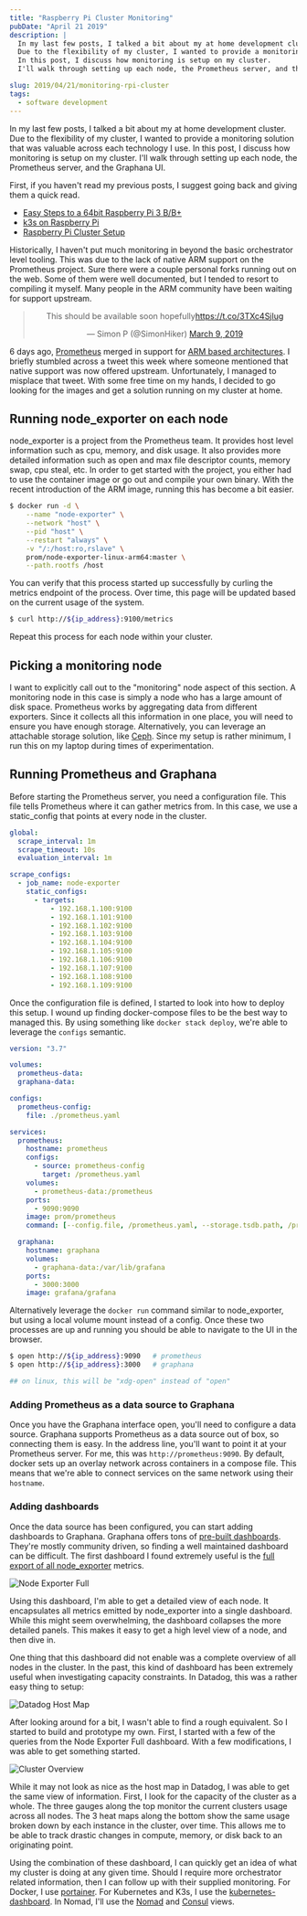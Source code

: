 ```yaml
---
title: "Raspberry Pi Cluster Monitoring"
pubDate: "April 21 2019"
description: |
  In my last few posts, I talked a bit about my at home development cluster.
  Due to the flexibility of my cluster, I wanted to provide a monitoring solution that was valuable across each technology I use.
  In this post, I discuss how monitoring is setup on my cluster.
  I'll walk through setting up each node, the Prometheus server, and the Graphana UI.

slug: 2019/04/21/monitoring-rpi-cluster
tags:
  - software development
---
```


In my last few posts, I talked a bit about my at home development cluster. Due to the flexibility of my cluster, I
wanted to provide a monitoring solution that was valuable across each technology I use. In this post, I discuss how
monitoring is setup on my cluster. I'll walk through setting up each node, the Prometheus server, and the Graphana UI.

<!--more-->

First, if you haven't read my previous posts, I suggest going back and giving them a quick read.

- [Easy Steps to a 64bit Raspberry Pi 3 B/B+](/blog/2019/03/17/64bit-raspberry-pi)
- [k3s on Raspberry Pi](/blog/2019/04/10/k8s-k3s-rpi-oh-my)
- [Raspberry Pi Cluster Setup](/blog/2019/04/12/rpi-cluster-setup)

Historically, I haven't put much monitoring in beyond the basic orchestrator level tooling. This was due to the lack of
native ARM support on the Prometheus project. Sure there were a couple personal forks running out on the web. Some of
them were well documented, but I tended to resort to compiling it myself. Many people in the ARM community have been
waiting for support upstream.

<center>
<blockquote class="twitter-tweet"><p lang="en" dir="ltr">This should be available soon hopefully<a href="https://t.co/3TXc4SjIug">https://t.co/3TXc4SjIug</a></p>&mdash; Simon P (@SimonHiker) <a href="https://twitter.com/SimonHiker/status/1104430227785244672?ref_src=twsrc%5Etfw">March 9, 2019</a></blockquote> <script async src="https://platform.twitter.com/widgets.js" charset="utf-8"></script>
</center>

6 days ago, [Prometheus](https://prometheus.io) merged in support for
[ARM based architectures](https://github.com/prometheus/prometheus/pull/5031). I briefly stumbled across a tweet this
week where someone mentioned that native support was now offered upstream. Unfortunately, I managed to misplace that
tweet. With some free time on my hands, I decided to go looking for the images and get a solution running on my cluster
at home.

## Running node_exporter on each node

node_exporter is a project from the Prometheus team. It provides host level information such as cpu, memory, and disk
usage. It also provides more detailed information such as open and max file descriptor counts, memory swap, cpu steal,
etc. In order to get started with the project, you either had to use the container image or go out and compile your own
binary. With the recent introduction of the ARM image, running this has become a bit easier.

```bash
$ docker run -d \
    --name "node-exporter" \
    --network "host" \
    --pid "host" \
    --restart "always" \
    -v "/:/host:ro,rslave" \
    prom/node-exporter-linux-arm64:master \
    --path.rootfs /host
```

You can verify that this process started up successfully by curling the metrics endpoint of the process. Over time, this
page will be updated based on the current usage of the system.

```bash
$ curl http://${ip_address}:9100/metrics
```

Repeat this process for each node within your cluster.

## Picking a monitoring node

I want to explicitly call out to the "monitoring" node aspect of this section. A monitoring node in this case is simply
a node who has a large amount of disk space. Prometheus works by aggregating data from different exporters. Since it
collects all this information in one place, you will need to ensure you have enough storage. Alternatively, you can
leverage an attachable storage solution, like [Ceph](https://ceph.com/). Since my setup is rather minimum, I run this on
my laptop during times of experimentation.

## Running Prometheus and Graphana

Before starting the Prometheus server, you need a configuration file. This file tells Prometheus where it can gather
metrics from. In this case, we use a static_config that points at every node in the cluster.

```yaml
global:
  scrape_interval: 1m
  scrape_timeout: 10s
  evaluation_interval: 1m

scrape_configs:
  - job_name: node-exporter
    static_configs:
      - targets:
          - 192.168.1.100:9100
          - 192.168.1.101:9100
          - 192.168.1.102:9100
          - 192.168.1.103:9100
          - 192.168.1.104:9100
          - 192.168.1.105:9100
          - 192.168.1.106:9100
          - 192.168.1.107:9100
          - 192.168.1.108:9100
          - 192.168.1.109:9100
```

Once the configuration file is defined, I started to look into how to deploy this setup. I wound up finding
docker-compose files to be the best way to managed this. By using something like `docker stack deploy`, we're able to
leverage the `configs` semantic.

```yaml
version: "3.7"

volumes:
  prometheus-data:
  graphana-data:

configs:
  prometheus-config:
    file: ./prometheus.yaml

services:
  prometheus:
    hostname: prometheus
    configs:
      - source: prometheus-config
        target: /prometheus.yaml
    volumes:
      - prometheus-data:/prometheus
    ports:
      - 9090:9090
    image: prom/prometheus
    command: [--config.file, /prometheus.yaml, --storage.tsdb.path, /prometheus]

  graphana:
    hostname: graphana
    volumes:
      - graphana-data:/var/lib/grafana
    ports:
      - 3000:3000
    image: grafana/grafana
```

Alternatively leverage the `docker run` command similar to node_exporter, but using a local volume mount instead of a
config. Once these two processes are up and running you should be able to navigate to the UI in the browser.

```bash
$ open http://${ip_address}:9090   # prometheus
$ open http://${ip_address}:3000   # graphana

## on linux, this will be "xdg-open" instead of "open"
```

### Adding Prometheus as a data source to Graphana

Once you have the Graphana interface open, you'll need to configure a data source. Graphana supports Prometheus as a
data source out of box, so connecting them is easy. In the address line, you'll want to point it at your Prometheus
server. For me, this was `http://prometheus:9090`. By default, docker sets up an overlay network across containers in a
compose file. This means that we're able to connect services on the same network using their `hostname`.

### Adding dashboards

Once the data source has been configured, you can start adding dashboards to Graphana. Graphana offers tons of
[pre-built dashboards](https://grafana.com/dashboards). They're mostly community driven, so finding a well maintained
dashboard can be difficult. The first dashboard I found extremely useful is the
[full export of all node_exporter](https://grafana.com/dashboards/1860) metrics.

![Node Exporter Full](/img/rpi-mon-node-exporter-full.png)

Using this dashboard, I'm able to get a detailed view of each node. It encapsulates all metrics emitted by node_exporter
into a single dashboard. While this might seem overwhelming, the dashboard collapses the more detailed panels. This
makes it easy to get a high level view of a node, and then dive in.

One thing that this dashboard did not enable was a complete overview of all nodes in the cluster. In the past, this kind
of dashboard has been extremely useful when investigating capacity constraints. In Datadog, this was a rather easy thing
to setup:

![Datadog Host Map](/img/rpi-mon-dd.jpg)

After looking around for a bit, I wasn't able to find a rough equivalent. So I started to build and prototype my own.
First, I started with a few of the queries from the Node Exporter Full dashboard. With a few modifications, I was able
to get something started.

![Cluster Overview](/img/rpi-mon-cluster-overview.png)

While it may not look as nice as the host map in Datadog, I was able to get the same view of information. First, I look
for the capacity of the cluster as a whole. The three gauges along the top monitor the current clusters usage across all
nodes. The 3 heat maps along the bottom show the same usage broken down by each instance in the cluster, over time. This
allows me to be able to track drastic changes in compute, memory, or disk back to an originating point.

Using the combination of these dashboard, I can quickly get an idea of what my cluster is doing at any given time.
Should I require more orchestrator related information, then I can follow up with their supplied monitoring. For Docker,
I use [portainer](https://portainer.io). For Kubernetes and K3s, I use the
[kubernetes-dashboard](https://github.com/kubernetes/dashboard). In Nomad, I'll use the
[Nomad](https://www.nomadproject.io/) and [Consul](https://www.consul.io/) views.

